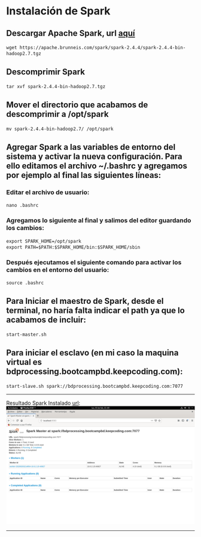# Instalación de Spark

## Descargar Apache Spark, url [aquí](https://apache.brunneis.com/spark/spark-2.4.4/spark-2.4.4-bin-hadoop2.7.tgz)
```
wget https://apache.brunneis.com/spark/spark-2.4.4/spark-2.4.4-bin-hadoop2.7.tgz
```

## Descomprimir Spark
```
tar xvf spark-2.4.4-bin-hadoop2.7.tgz
```

## Mover el directorio que acabamos de descomprimir a /opt/spark
```
mv spark-2.4.4-bin-hadoop2.7/ /opt/spark
```

## Agregar Spark a las variables de entorno del sistema y activar la nueva configuración. Para ello editamos el archivo ~/.bashrc y agregamos por ejemplo al final las siguientes líneas:
    
### Editar el archivo de usuario:
```
nano .bashrc
```

### Agregamos lo siguiente al final y salimos del editor guardando los cambios:
```
export SPARK_HOME=/opt/spark
export PATH=$PATH:$SPARK_HOME/bin:$SPARK_HOME/sbin
```

### Después ejecutamos el siguiente comando para activar los cambios en el entorno del usuario:
```
source .bashrc
```

## Para Iniciar el maestro de Spark, desde el terminal, no haría falta indicar el path ya que lo acabamos de incluir:
```
start-master.sh
```

## Para iniciar el esclavo (en mi caso la maquina virtual es bdprocessing.bootcampbd.keepcoding.com):
```
start-slave.sh spark://bdprocessing.bootcampbd.keepcoding.com:7077
```

--------------------------------------------------------------------------------------------------------------------------------------------------------------------

Resultado Spark Instalado [url](https://github.com/amadorsoy/keepCodingBootCampBDML/blob/master/bigdataprocessing/images/SparkEnDebianPractica.PNG):
![Spark Servicio Activo Maestro - Esclavo](https://github.com/amadorsoy/keepCodingBootCampBDML/blob/master/bigdataprocessing/images/SparkEnDebianPractica.PNG)

--------------------------------------------------------------------------------------------------------------------------------------------------------------------